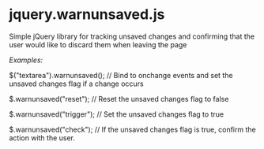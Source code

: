 jquery.warnunsaved.js
=====================

Simple jQuery library for tracking unsaved changes and confirming that the user would like to discard them when leaving the page

*Examples:*

$("textarea").warnunsaved(); // Bind to onchange events and set the unsaved changes flag if a change occurs

$.warnunsaved("reset"); // Reset the unsaved changes flag to false

$.warnunsaved("trigger"); // Set the unsaved changes flag to true

$.warnunsaved("check"); // If the unsaved changes flag is true, confirm the action with the user.   
